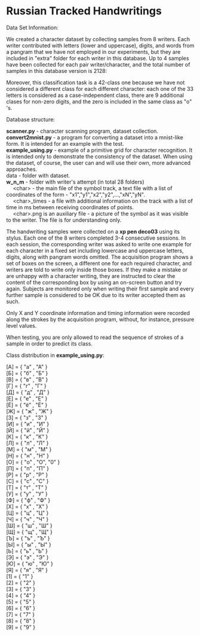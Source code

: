 # Russian Tracked Handwritings

Data Set Information:

We created a character dataset by collecting samples from 8 writers. Each writer contributed with letters (lower and uppercase), digits, and words from a pangram that we have not employed in our experiments, but they are included in "extra" folder for each writer in this database. Up to 4 samples have been collected for each pair writer/character, and the total number of samples in this database version is 2128:


Moreover, this classification task is a 42-class one because we have not considered a different class for each different character: each one of the 33 letters is considered as a case-independent class, there are 9 additional clases for non-zero digits, and the zero is included in the same class as "о" 's.

Database structure:

**scanner.py** - character scanning program, dataset collection.  
**convert2mnist.py** - a program for converting a dataset into a mnist-like form. It is intended for an example with the test.  
**example_using.py** - example of a primitive grid for character recognition. It is intended only to demonstrate the consistency of the dataset. When using the dataset, of course, the user can and will use their own, more advanced approaches.  
data - folder with dataset.  
**w_n_m** - folder with writer's attempt (in total 28 folders)  
&emsp;       \<char\> - the main file of the symbol track, a text file with a list of coordinates of the form - "x1","y1","x2","y2",...,"xN","yN".  
&emsp;       \<char\>_times - a file with additional information on the track with a list of time in ms between receiving coordinates of points.  
&emsp;       \<char\>.png is an auxiliary file - a picture of the symbol as it was visible to the writer. The file is for understanding only.  
 


The handwriting samples were collected on a **xp pen deco03** using its stylus. Each one of the 8 writers completed 3-4 consecutive sessions. In each session, the corresponding writer was asked to write one example for each character in a fixed set including lowercase and uppercase letters, digits, along with pangram words omitted. The acquisition program shows a set of boxes on the screen, a different one for each required character, and writers are told to write only inside those boxes. If they make a mistake or are unhappy with a character writing, they are instructed to clear the content of the corresponding box by using an on-screen button and try again. Subjects are monitored only when writing their first sample and every further sample is considered to be OK due to its writer accepted them as such.

Only X and Y coordinate information and timing information were recorded along the strokes by the acquisition program, without, for instance, pressure level values.

When testing, you are only allowed to read the sequence of strokes of a sample in order to predict its class.

Class distribution in **example_using.py**:
              
[A] = { "а" , "А" }  
[Б] = { "б" , "Б" }         
[В] = { "в" , "В" }  
[Г] = { "г" , "Г" }  
[Д] = { "д" , "Д" }  
[Е] = { "е" , "Е" }        
[Ё] = { "ё" , "Ё" }            
[Ж] = { "ж" , "Ж" }            
[З] = { "з" , "З" }             
[И] = { "и" , "И" }                
[Й] = { "й" , "Й" }               
[К] = { "к" , "К" }                
[Л] = { "л" , "Л" }                
[М] = { "м" , "М" }                
[Н] = { "н" , "Н" }               
[О] = { "о" , "О", "0" }              
[П] = { "п" , "П" }               
[Р] = { "р" , "Р" }                
[С] = { "с" , "С" }                
[Т] = { "т" , "Т" }                
[У] = { "у" , "У" }                
[Ф] = { "ф" , "Ф" }               
[Х] = { "х" , "Х" }               
[Ц] = { "ц" , "Ц" }               
[Ч] = { "ч" , "Ч" }                
[Ш] = { "ш" , "Ш" }                
[Щ] = { "щ" , "Щ" }                
[Ъ] = { "ъ" , "Ъ" }               
[Ы] = { "ы" , "Ы" }                
[Ь] = { "ь" , "Ь" }               
[Э] = { "э" , "Э" }               
[Ю] = { "ю" , "Ю" }                
[Я] = { "я" , "Я" }                
[1] = { "1" }                
[2] = { "2" }               
[3] = { "3" }               
[4] = { "4" }                
[5] = { "5" }                
[6] = { "6" }                
[7] = { "7" }               
[8] = { "8" }                
[9] = { "9" }  
